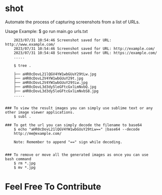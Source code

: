 # shot
Automate the process of capturing screenshots from a list of URLs.


Usage Example:
		$ go run main.go urls.txt

		2023/07/31 10:54:46 Screenshot saved for URL: http://www.example.com/
		2023/07/31 10:54:46 Screenshot saved for URL: http://example.com/
		2023/07/31 10:54:48 Screenshot saved for URL: https://example.com/
		.....

		$ tree .

		├── aHR0cDovL21lQGV4YW1wbGUuY29tLw.jpg
		├── aHR0cDovL2V4YW1wbGUuY29t.jpg
		├── aHR0cDovL2V4YW1wbGUuY29tLw.jpg
		├── aHR0cDovL3d3dy5leGFtcGxlLmNvbQ.jpg
		├── aHR0cDovL3d3dy5leGFtcGxlLmNvbS8.jpg
		.....
		

	### To view the result images you can simply use sublime text or any  other image viewer applications.
		$ subl . 

	### To get the url you can simply decode the filename to base64
		$ echo "aHR0cDovL21lQGV4YW1wbGUuY29tLw==" |base64 --decode
		http://me@example.com/

		Note: Remember to append "==" sign while decoding. 


	### To remove or move all the generated images as once you can use bash command
		$ rm *.jpg
		$ mv *.jpg




# Feel Free To Contribute
